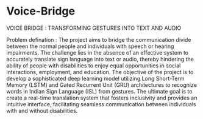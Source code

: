 # Voice-Bridge
VOICE BRIDGE :  TRANSFORMING GESTURES INTO TEXT AND AUDIO

Problem defination :
The project aims to bridge the communication divide between the normal people and individuals with speech or hearing impairments. The challenge lies in the absence of an effective system to accurately translate sign language into text or audio, thereby hindering the ability of people with disabilities to enjoy equal opportunities in social interactions, employment, and education. The objective of the project is to develop a sophisticated deep learning model utilizing Long Short-Term Memory (LSTM) and Gated Recurrent Unit (GRU) architectures to recognize words in Indian Sign Language (ISL) from gestures. The ultimate goal is to create a real-time translation system that fosters inclusivity and provides an intuitive interface, facilitating seamless communication between individuals with and without disabilities.


